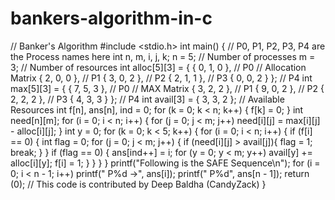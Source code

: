 # bankers-algorithm-in-c
// Banker's Algorithm   #include &lt;stdio.h>   int main()   {    // P0, P1, P2, P3, P4 are the Process names here     int n, m, i, j, k;    n = 5; // Number of processes    m = 3; // Number of resources    int alloc[5][3] = { { 0, 1, 0 }, // P0 // Allocation Matrix         { 2, 0, 0 }, // P1         { 3, 0, 2 }, // P2         { 2, 1, 1 }, // P3         { 0, 0, 2 } }; // P4     int max[5][3] = { { 7, 5, 3 }, // P0 // MAX Matrix        { 3, 2, 2 }, // P1        { 9, 0, 2 }, // P2        { 2, 2, 2 }, // P3        { 4, 3, 3 } }; // P4     int avail[3] = { 3, 3, 2 }; // Available Resources     int f[n], ans[n], ind = 0;    for (k = 0; k &lt; n; k++) {     f[k] = 0;    }    int need[n][m];    for (i = 0; i &lt; n; i++) {     for (j = 0; j &lt; m; j++)      need[i][j] = max[i][j] - alloc[i][j];    }    int y = 0;    for (k = 0; k &lt; 5; k++) {     for (i = 0; i &lt; n; i++) {      if (f[i] == 0) {        int flag = 0;       for (j = 0; j &lt; m; j++) {        if (need[i][j] > avail[j]){         flag = 1;         break;        }       }        if (flag == 0) {        ans[ind++] = i;        for (y = 0; y &lt; m; y++)         avail[y] += alloc[i][y];        f[i] = 1;       }      }     }    }      printf("Following is the SAFE Sequence\n");    for (i = 0; i &lt; n - 1; i++)     printf(" P%d ->", ans[i]);    printf(" P%d", ans[n - 1]);     return (0);     // This code is contributed by Deep Baldha (CandyZack)   } 
